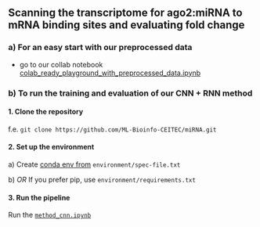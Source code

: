 ## Scanning the transcriptome for ago2:miRNA to mRNA binding sites and evaluating fold change

### a) For an easy start with our preprocessed data 
- go to our collab notebook [colab_ready_playground_with_preprocessed_data.ipynb](https://github.com/ML-Bioinfo-CEITEC/miRNA/blob/main/colab_ready_playground_with_preprocessed_data.ipynb) 

### b) To run the training and evaluation of our CNN + RNN method 
#### 1. Clone the repository
f.e. `git clone https://github.com/ML-Bioinfo-CEITEC/miRNA.git`
#### 2. Set up the environment 
a) Create [conda env from](https://conda.io/projects/conda/en/latest/user-guide/tasks/manage-environments.html#building-identical-conda-environments) `environment/spec-file.txt`

b) *OR* If you prefer pip, use `environment/requirements.txt`

#### 3. Run the pipeline 
Run the [`method_cnn.ipynb`](https://github.com/ML-Bioinfo-CEITEC/miRNA/blob/main/method_cnn.ipynb)
